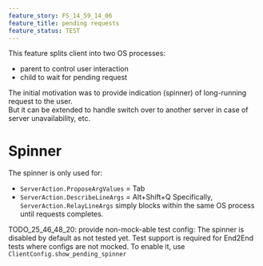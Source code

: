 ```yaml
---
feature_story: FS_14_59_14_06
feature_title: pending requests
feature_status: TEST
---
```


This feature splits client into two OS processes:
*   parent to control user interaction
*   child to wait for pending request

The initial motivation was to provide indication (spinner) of long-running request to the user.<br/>
But it can be extended to handle switch over to another server in case of server unavailability, etc.

# Spinner

The spinner is only used for:
*   `ServerAction.ProposeArgValues` = Tab
*   `ServerAction.DescribeLineArgs` = Alt+Shift+Q
Specifically, `ServerAction.RelayLineArgs` simply blocks within the same OS process until requests completes.

TODO_25_46_48_20: provide non-mock-able test config:
                  The spinner is disabled by default as not tested yet.
                  Test support is required for End2End tests where configs are not mocked.
                  To enable it, use  `ClientConfig.show_pending_spinner`

